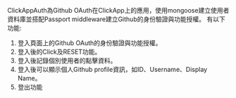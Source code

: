 ClickAppAuth為Github OAuth在ClickApp上的應用，使用mongoose建立使用者資料庫並搭配Passport middleware建立Github的身份驗證與功能授權。
有以下功能:
1.	登入頁面上的Github OAuth的身份驗證與功能授權。
2.	登入後的Click及RESET功能。
3.	登入後記錄個別使用者的點擊資料。
4.	登入後可以顯示個人Github profile資訊，如ID、Username、Display Name。
5.	登出功能
